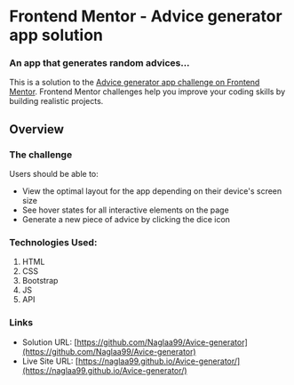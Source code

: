 # Frontend Mentor - Advice generator app solution
<h3>An app that generates random advices...</h3>

This is a solution to the [Advice generator app challenge on Frontend Mentor](https://www.frontendmentor.io/challenges/advice-generator-app-QdUG-13db). Frontend Mentor challenges help you improve your coding skills by building realistic projects.


## Overview

### The challenge

Users should be able to:

- View the optimal layout for the app depending on their device's screen size
- See hover states for all interactive elements on the page
- Generate a new piece of advice by clicking the dice icon

<h3>Technologies Used:</h3>
<ol>
  <li>HTML</li>
  <li>CSS</li>
  <li>Bootstrap</li>
  <li>JS</li>
  <li>API</li>
</ol>

<h3>

### Links

- Solution URL: [https://github.com/Naglaa99/Avice-generator](https://github.com/Naglaa99/Avice-generator)
- Live Site URL: [https://naglaa99.github.io/Avice-generator/](https://naglaa99.github.io/Avice-generator/)


